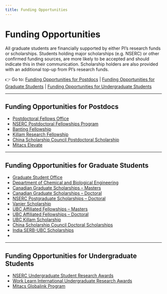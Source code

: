 ```yaml
---
title: Funding Opportunities 
---
```

# Funding Opportunities 


All graduate students are financially supported by either PI’s research funds or scholarships. Students holding major scholarships (e.g. NSERC) or other confirmed funding sources, are more likely to be accepted and should indicate this in their communication. Scholarship holders are also provided with an additional top-up from PI’s research funds.



👉 Go to:
[Funding Opportunities for Postdocs](#Postdocs) | [Funding Opportunities for Graduate Students](#Graduate) | [Funding Opportunities for Undergraduate Students](#Undergraduate)


---


## Funding Opportunities for Postdocs

<a name="Postdocs"></a>

- [Postdoctoral Fellows Office](https://www.postdocs.ubc.ca/awards-funding)
- [NSERC Postdoctoral Fellowships Program](https://www.nserc-crsng.gc.ca/Students-Etudiants/PD-NP/PDF-BP_eng.asp)
- [Banting Fellowship](https://www.postdocs.ubc.ca/award/banting-postdoctoral-fellowships-program)
- [Killam Research Fellowship](https://www.postdocs.ubc.ca/award/killam-postdoctoral-research-fellowship)
- [China Scholarship Council Postdoctoral Scholarship](https://www.postdocs.ubc.ca/award/ubc-healthy-aging-postdoctoral-fellowship)
- [Mitacs Elevate](https://www.mitacs.ca/en/programs/elevate/program-details)

---

## Funding Opportunities for Graduate Students

<a name="Graduate"></a>

- [Graduate Student Office](https://www.grad.ubc.ca/scholarships-awards-funding/award-opportunities)
- [Department of Chemical and Biological Engineering](https://chbe.ubc.ca/graduate/awards-and-funding-opportunities/)
- [Canadian Graduate Scholarships – Masters](https://www.nserc-crsng.gc.ca/Students-Etudiants/PG-CS/CGSM-BESCM_eng.asp)
- [Canadian Graduate Scholarships – Doctoral](https://www.nserc-crsng.gc.ca/Students-Etudiants/PG-CS/CGSD-BESCD_eng.asp)
- [NSERC Postgraduate Scholarships – Doctoral](https://www.nserc-crsng.gc.ca/Students-Etudiants/PG-CS/BellandPostgrad-BelletSuperieures_eng.asp)
- [Vanier Scholarship](https://www.nserc-crsng.gc.ca/Students-Etudiants/PG-CS/VanierCGS-VanierBESC_eng.asp)
- [UBC Affiliated Fellowships – Masters](https://www.grad.ubc.ca/awards/affiliated-fellowships-masters-program)
- [UBC Affiliated Fellowships – Doctoral](https://www.grad.ubc.ca/awards/affiliated-fellowships-doctoral-program)
- [UBC Killam Scholarship](https://www.grad.ubc.ca/awards/killam-doctoral-scholarships)
- [China Scholarship Council Doctoral Scholarships](https://www.grad.ubc.ca/awards/china-scholarship-council-doctoral-scholarships)
- [India SERB-UBC Scholarships](https://www.grad.ubc.ca/awards/serb-ubc-scholarship)
- 

---

## Funding Opportunities for Undergraduate Students

<a name="Undergraduate"></a>

- [NSERC Undergraduate Student Research Awards](https://www.grad.ubc.ca/scholarships-awards-funding/award-opportunities)
- [Work Learn International Undergraduate Research Awards](https://students.ubc.ca/career/ubc-experiences/work-learn-international-undergraduate-research-awards/)
- [Mitacs Globalink Program](https://www.mitacs.ca/our-programs/globalink-graduate-fellowship/#student)
